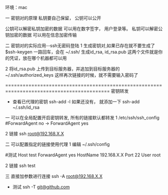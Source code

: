 
环境：mac

一 密钥对的原理
私钥要自己保留， 公钥可以公开

公钥可以解密私钥加密的数据
	可以用在数字签字， 用户登录等。
私钥可以解密公钥加密的数据
	可以用在信息加密传输


二 密钥对的实际应用--ssh无密码登陆
1 生成密钥对,如果已存在就不要生成了
$ssh-keygen
一路回车，会在 ~/.ssh/ 生成id_rsa, id_rsa.pub 
这两个文件就是你的凭证，放在哪个机器都可以用

2 
将id_rsa.pub 上传到目标服务器，并追加到目标服务器的 ~/.ssh/authorized_keys
这样再次链接的时候，就不需要输入密码了

==========================================================================================
密钥转发

* 查看已代理的密钥
ssh-add -l
如果还没有， 就添加一下
ssh-add ~/.ssh/id_rsa

一 可以在全局配置开启密钥转发, 所有的链接默认都转发
1
/etc/ssh/ssh_config
#ForwardAgent no ->  ForwardAgent yes

2 链接
ssh root@192.168.X.X

二 可以配置指定的链接使用代理
1
编辑  ~/.ssh/config

#测试
Host            test
ForwardAgent	yes
HostName        192.168.X.X
Port            22
User            root

2 链接
ssh test

三 直接加参数进行连接
ssh -A root@192.168.X.X 


* 测试
ssh -T git@github.com
